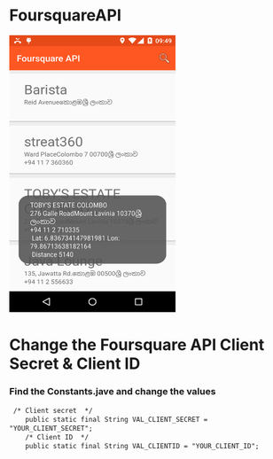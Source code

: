 # FoursquareAPI

<img src="https://github.com/chathudan/FoursquareAPI/blob/master/screens/FoursquareAPI.png" width="300" height="500">


# Change the Foursquare API Client Secret & Client ID

### Find the Constants.jave and change the values

```
 /* Client secret  */
    public static final String VAL_CLIENT_SECRET = "YOUR_CLIENT_SECRET";
    /* Client ID  */
    public static final String VAL_CLIENTID = "YOUR_CLIENT_ID";
```

